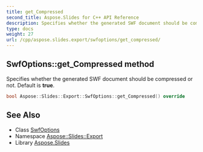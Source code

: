 ```yaml
---
title: get_Compressed
second_title: Aspose.Slides for C++ API Reference
description: Specifies whether the generated SWF document should be compressed or not. Default is true.
type: docs
weight: 27
url: /cpp/aspose.slides.export/swfoptions/get_compressed/
---
```

## SwfOptions::get_Compressed method


Specifies whether the generated SWF document should be compressed or not. Default is **true**.

```cpp
bool Aspose::Slides::Export::SwfOptions::get_Compressed() override
```

## See Also

* Class [SwfOptions](../)
* Namespace [Aspose::Slides::Export](../../)
* Library [Aspose.Slides](../../../)
